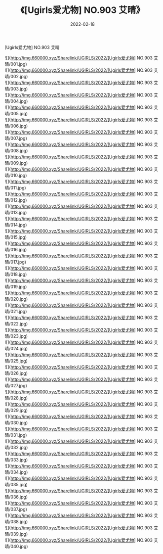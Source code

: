 ﻿---
layout: post
title:  《[Ugirls爱尤物] NO.903 艾晴》
date:   2022-02-18
img: http://img.660000.xyz/Sharelink/UGIRLS/2022/[Ugirls爱尤物] NO.903 艾晴/000.jpg
categories: [美女, 清纯, 唯美]
---

[Ugirls爱尤物] NO.903 艾晴

 ![](http://img.660000.xyz/Sharelink/UGIRLS/2022/[Ugirls爱尤物] NO.903 艾晴/001.jpg) <br>![](http://img.660000.xyz/Sharelink/UGIRLS/2022/[Ugirls爱尤物] NO.903 艾晴/002.jpg) <br>![](http://img.660000.xyz/Sharelink/UGIRLS/2022/[Ugirls爱尤物] NO.903 艾晴/003.jpg) <br>![](http://img.660000.xyz/Sharelink/UGIRLS/2022/[Ugirls爱尤物] NO.903 艾晴/004.jpg) <br>![](http://img.660000.xyz/Sharelink/UGIRLS/2022/[Ugirls爱尤物] NO.903 艾晴/005.jpg) <br>![](http://img.660000.xyz/Sharelink/UGIRLS/2022/[Ugirls爱尤物] NO.903 艾晴/006.jpg) <br>![](http://img.660000.xyz/Sharelink/UGIRLS/2022/[Ugirls爱尤物] NO.903 艾晴/007.jpg) <br>![](http://img.660000.xyz/Sharelink/UGIRLS/2022/[Ugirls爱尤物] NO.903 艾晴/008.jpg) <br>![](http://img.660000.xyz/Sharelink/UGIRLS/2022/[Ugirls爱尤物] NO.903 艾晴/009.jpg) <br>![](http://img.660000.xyz/Sharelink/UGIRLS/2022/[Ugirls爱尤物] NO.903 艾晴/010.jpg) <br>![](http://img.660000.xyz/Sharelink/UGIRLS/2022/[Ugirls爱尤物] NO.903 艾晴/011.jpg) <br>![](http://img.660000.xyz/Sharelink/UGIRLS/2022/[Ugirls爱尤物] NO.903 艾晴/012.jpg) <br>![](http://img.660000.xyz/Sharelink/UGIRLS/2022/[Ugirls爱尤物] NO.903 艾晴/013.jpg) <br>![](http://img.660000.xyz/Sharelink/UGIRLS/2022/[Ugirls爱尤物] NO.903 艾晴/014.jpg) <br>![](http://img.660000.xyz/Sharelink/UGIRLS/2022/[Ugirls爱尤物] NO.903 艾晴/015.jpg) <br>![](http://img.660000.xyz/Sharelink/UGIRLS/2022/[Ugirls爱尤物] NO.903 艾晴/016.jpg) <br>![](http://img.660000.xyz/Sharelink/UGIRLS/2022/[Ugirls爱尤物] NO.903 艾晴/017.jpg) <br>![](http://img.660000.xyz/Sharelink/UGIRLS/2022/[Ugirls爱尤物] NO.903 艾晴/018.jpg) <br>![](http://img.660000.xyz/Sharelink/UGIRLS/2022/[Ugirls爱尤物] NO.903 艾晴/019.jpg) <br>![](http://img.660000.xyz/Sharelink/UGIRLS/2022/[Ugirls爱尤物] NO.903 艾晴/020.jpg) <br>![](http://img.660000.xyz/Sharelink/UGIRLS/2022/[Ugirls爱尤物] NO.903 艾晴/021.jpg) <br>![](http://img.660000.xyz/Sharelink/UGIRLS/2022/[Ugirls爱尤物] NO.903 艾晴/022.jpg) <br>![](http://img.660000.xyz/Sharelink/UGIRLS/2022/[Ugirls爱尤物] NO.903 艾晴/023.jpg) <br>![](http://img.660000.xyz/Sharelink/UGIRLS/2022/[Ugirls爱尤物] NO.903 艾晴/024.jpg) <br>![](http://img.660000.xyz/Sharelink/UGIRLS/2022/[Ugirls爱尤物] NO.903 艾晴/025.jpg) <br>![](http://img.660000.xyz/Sharelink/UGIRLS/2022/[Ugirls爱尤物] NO.903 艾晴/026.jpg) <br>![](http://img.660000.xyz/Sharelink/UGIRLS/2022/[Ugirls爱尤物] NO.903 艾晴/027.jpg) <br>![](http://img.660000.xyz/Sharelink/UGIRLS/2022/[Ugirls爱尤物] NO.903 艾晴/028.jpg) <br>![](http://img.660000.xyz/Sharelink/UGIRLS/2022/[Ugirls爱尤物] NO.903 艾晴/029.jpg) <br>![](http://img.660000.xyz/Sharelink/UGIRLS/2022/[Ugirls爱尤物] NO.903 艾晴/030.jpg) <br>![](http://img.660000.xyz/Sharelink/UGIRLS/2022/[Ugirls爱尤物] NO.903 艾晴/031.jpg) <br>![](http://img.660000.xyz/Sharelink/UGIRLS/2022/[Ugirls爱尤物] NO.903 艾晴/032.jpg) <br>![](http://img.660000.xyz/Sharelink/UGIRLS/2022/[Ugirls爱尤物] NO.903 艾晴/033.jpg) <br>![](http://img.660000.xyz/Sharelink/UGIRLS/2022/[Ugirls爱尤物] NO.903 艾晴/034.jpg) <br>![](http://img.660000.xyz/Sharelink/UGIRLS/2022/[Ugirls爱尤物] NO.903 艾晴/035.jpg) <br>![](http://img.660000.xyz/Sharelink/UGIRLS/2022/[Ugirls爱尤物] NO.903 艾晴/036.jpg) <br>![](http://img.660000.xyz/Sharelink/UGIRLS/2022/[Ugirls爱尤物] NO.903 艾晴/037.jpg) <br>![](http://img.660000.xyz/Sharelink/UGIRLS/2022/[Ugirls爱尤物] NO.903 艾晴/038.jpg) <br>![](http://img.660000.xyz/Sharelink/UGIRLS/2022/[Ugirls爱尤物] NO.903 艾晴/039.jpg) <br>![](http://img.660000.xyz/Sharelink/UGIRLS/2022/[Ugirls爱尤物] NO.903 艾晴/040.jpg) <br>